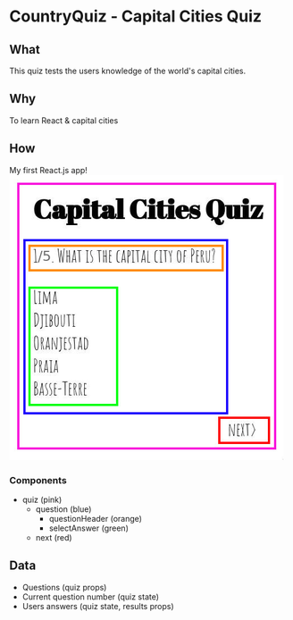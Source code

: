 # CountryQuiz - Capital Cities Quiz

## What
This quiz tests the users knowledge of the world's capital cities.

## Why
To learn React & capital cities

## How
My first React.js app!  
![components of the app](components.jpg)

### Components
- quiz (pink)
  - question (blue)
    - questionHeader (orange)
    - selectAnswer (green)
  - next (red)

## Data
- Questions (quiz props)
- Current question number (quiz state)
- Users answers (quiz state, results props)
